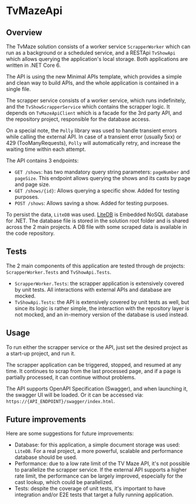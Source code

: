 # TvMazeApi

## Overview

The TvMaze solution consists of a worker service `ScrapperWorker` which can run as a background or a scheduled service, and a RESTApi `TvShowApi` which allows querying the application's local storage. Both applications are written in .NET Core 6.

The API is using the new Minimal APIs template, which provides a simple and clean way to build APIs, and the whole application is contained in a single file.

The scrapper service consists of a worker service, which runs indefinitely, and the `TvShowScrapperService` which contains the scrapper logic. It depends on `TvMazeApiClient` which is a facade for the 3rd party API, and the repository project, responsible for the database access.

On a special note, the `Polly` library was used to handle transient errors while calling the external API. In case of a transient error (usually 5xx) or 429 (TooManyRequests), `Polly` will automatically retry, and increase the waiting time within each attempt.

The API contains 3 endpoints:

- `GET ​/shows`: has two mandatory query string parameters: `pageNumber` and `pageSize`. This endpoint allows querying the shows and its casts by page and page size.
- `GET ​/shows​/{id}`: Allows querying a specific show. Added for testing purposes.
- `POST ​/shows`: Allows saving a show. Added for testing purposes.

To persist the data, `LiteDB` was used. [LiteDB](https://www.litedb.org/) is Embedded NoSQL database for .NET. The database file is stored in the solution root folder and is shared across the 2 main projects. A DB file with some scraped data is available in the code repository.

## Tests

The 2 main components of this application are tested through de projects: `ScrapperWorker.Tests` and `TvShowApi.Tests`.

- `ScrapperWorker.Tests`: the scrapper application is extensively covered by unit tests. All interactions with external APIs and database are mocked.
- `TvShowApi.Tests`: the API is extensively covered by unit tests as well, but since its logic is rather simple, the interaction with the repository layer is not mocked, and an in-memory version of the database is used instead.

## Usage

To run either the scrapper service or the API, just set the desired project as a start-up project, and run it.

The scrapper application can be triggered, stopped, and resumed at any time. It continues to scrap from the last processed page, and if a page is partially processed, it can continue without problems.

The API supports OpenAPI Specification (Swagger), and when launching it, the swagger UI will be loaded. Or it can be accessed via: `https://{API_ENDPOINT}/swagger/index.html`.

## Future improvements

Here are some suggestions for future improvements:

- Database: for this application, a simple document storage was used: `LiteDB`. For a real project, a more powerful, scalable and performance database should be used.
- Performance: due to a low rate limit of the TV Maze API, it's not possible to parallelize the scrapper service. If the external API supports a higher rate limit, the performance can be largely improved, especially for the cast lookup, which could be parallelized.
- Tests: despite the coverage of unit tests, it's important to have integration and/or E2E tests that target a fully running application.
